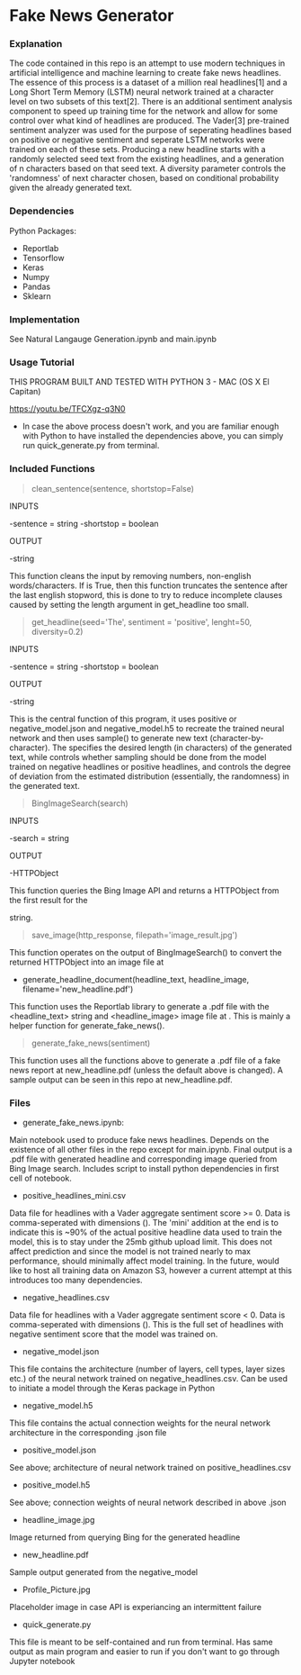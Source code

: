 # Fake News Generator

### Explanation
The code contained in this repo is an attempt to use modern techniques in artificial intelligence and machine learning to create fake news headlines. The essence of this process is a dataset of a million real headlines[1] and a Long Short Term Memory (LSTM) neural network trained at a character level on two subsets of this text[2]. There is an additional sentiment analysis component to speed up training time for the network and allow for some control over what kind of headlines are produced. The Vader[3] pre-trained sentiment analyzer was used for the purpose of seperating headlines based on positive or negative sentiment and seperate LSTM networks were trained on each of these sets. Producing a new headline starts with a randomly selected seed text from the existing headlines, and a generation of n characters based on that seed text. A diversity parameter controls the 'randomness' of next character chosen, based on conditional probability given the already generated text. 

### Dependencies
Python Packages:
- Reportlab
- Tensorflow
- Keras
- Numpy
- Pandas
- Sklearn

### Implementation
See Natural Langauge Generation.ipynb and main.ipynb


### Usage Tutorial
THIS PROGRAM BUILT AND TESTED WITH PYTHON 3 - MAC (OS X El Capitan)

https://youtu.be/TFCXgz-q3N0

* In case the above process doesn't work, and you are familiar enough with Python to have installed the dependencies above, you can simply run quick_generate.py from terminal. 

### Included Functions
> clean_sentence(sentence, shortstop=False)

INPUTS 

-sentence = string
-shortstop = boolean

OUTPUT

-string 

This function cleans the input <sentence> by removing numbers, non-english words/characters. If <shortstop> is True, then this function truncates the sentence after the last english stopword, this is done to try to reduce incomplete clauses caused by setting the length argument in get_headline too small.

> get_headline(seed='The', sentiment = 'positive', lenght=50, diversity=0.2)

INPUTS 

-sentence = string
-shortstop = boolean

OUTPUT

-string 


This is the central function of this program, it uses positive or negative_model.json and negative_model.h5 to recreate the trained neural network and then uses sample() to generate new text (character-by-character). The <length> specifies the desired length (in characters) of the generated text, while <sentiment> controls whether sampling should be done from the model trained on negative headlines or positive headlines, and <diversity> controls the degree of deviation from the estimated distribution (essentially, the randomness) in the generated text.
  
>BingImageSearch(search)

INPUTS 

-search = string

OUTPUT

-HTTPObject 

This function queries the Bing Image API and returns a HTTPObject from the first result for the <search> string. 
  
 >save_image(http_response, filepath='image_result.jpg')
 
 This function operates on the output of BingImageSearch() to convert the returned HTTPObject into an image file at <filepath>
  
 - generate_headline_document(headline_text, headline_image, filename='new_headline.pdf')
 
 This function uses the Reportlab library to generate a .pdf file with the <headline_text> string and <headline_image> image file at <filename>. This is mainly a helper function for generate_fake_news().
  
 >generate_fake_news(sentiment)
 
 This function uses all the functions above to generate a .pdf file of a fake news report at new_headline.pdf (unless the default above is changed). A sample output can be seen in this repo at new_headline.pdf. 

### Files

- generate_fake_news.ipynb:

Main notebook used to produce fake news headlines. Depends on the existence of all other files in the repo except for main.ipynb. Final output is a .pdf file with generated headline and corresponding image queried from Bing Image search. Includes script to install python dependencies in first cell of notebook. 


- positive_headlines_mini.csv

Data file for headlines with a Vader aggregate sentiment score >= 0. Data is comma-seperated with dimensions (). The 'mini' addition at the end is to indicate this is ~90% of the actual positive headline data used to train the model, this is to stay under the 25mb github upload limit. This does not affect prediction and since the model is not trained nearly to max performance, should minimally affect model training. In the future, would like to host all training data on Amazon S3, however a current attempt at this introduces too many dependencies.

- negative_headlines.csv

Data file for headlines with a Vader aggregate sentiment score < 0. Data is comma-seperated with dimensions (). This is the full set of headlines with negative sentiment score that the model was trained on.

- negative_model.json

This file contains the architecture (number of layers, cell types, layer sizes etc.) of the neural network trained on negative_headlines.csv. Can be used to initiate a model through the Keras package in Python

- negative_model.h5

This file contains the actual connection weights for the neural network architecture in the corresponding .json file

- positive_model.json

See above; architecture of neural network trained on positive_headlines.csv

- positive_model.h5

See above; connection weights of neural network described in above .json

- headline_image.jpg

Image returned from querying Bing for the generated headline

- new_headline.pdf

Sample output generated from the negative_model

- Profile_Picture.jpg

Placeholder image in case API is experiancing an intermittent failure

- quick_generate.py

This file is meant to be self-contained and run from terminal. Has same output as main program and easier to run if you don't want to go through Jupyter notebook



### 
